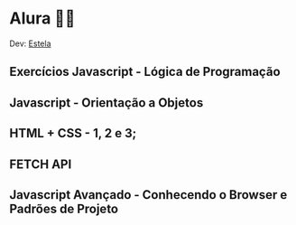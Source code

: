 ﻿# Alura 	👩‍💻

Dev: [Estela](https://github.com/ste2021)

## Exercícios Javascript - Lógica de Programação

## Javascript - Orientação a Objetos

##  HTML + CSS - 1, 2 e 3;

## FETCH API

## Javascript Avançado - Conhecendo o Browser e Padrões de Projeto

